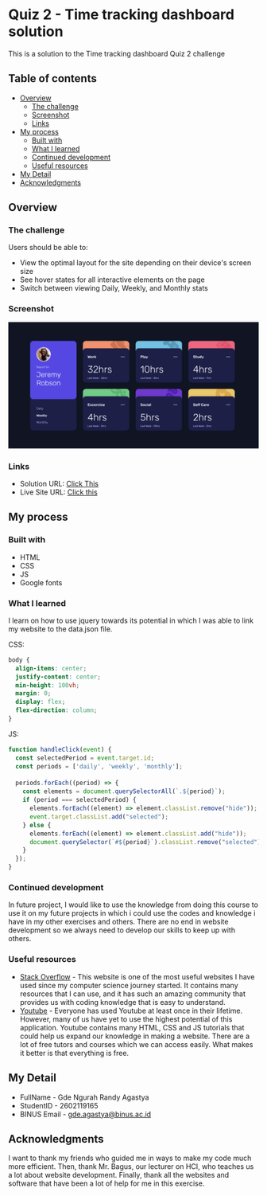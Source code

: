 # Quiz 2 - Time tracking dashboard solution

This is a solution to the Time tracking dashboard Quiz 2 challenge

## Table of contents

- [Overview](#overview)
  - [The challenge](#the-challenge)
  - [Screenshot](#screenshot)
  - [Links](#links)
- [My process](#my-process)
  - [Built with](#built-with)
  - [What I learned](#what-i-learned)
  - [Continued development](#continued-development)
  - [Useful resources](#useful-resources)
- [My Detail](#My-Detail)
- [Acknowledgments](#acknowledgments)

## Overview

### The challenge

Users should be able to:

- View the optimal layout for the site depending on their device's screen size
- See hover states for all interactive elements on the page
- Switch between viewing Daily, Weekly, and Monthly stats

### Screenshot

![](images/solution.png)



### Links

- Solution URL: [Click This](https://github.com/GuhD01/time-tracking-dashboard-main/tree/main)
- Live Site URL: [Click this](https://your-live-site-url.com)

## My process

### Built with

- HTML
- CSS
- JS
- Google fonts


### What I learned

I learn on how to use jquery towards its potential in which I was able to link my website to the data.json file.

CSS:
```css
body {
  align-items: center;
  justify-content: center;
  min-height: 100vh;
  margin: 0;
  display: flex;
  flex-direction: column;
}
```

JS:
```js
function handleClick(event) {
  const selectedPeriod = event.target.id;
  const periods = ['daily', 'weekly', 'monthly'];

  periods.forEach((period) => {
    const elements = document.querySelectorAll(`.${period}`);
    if (period === selectedPeriod) {
      elements.forEach((element) => element.classList.remove("hide"));
      event.target.classList.add("selected");
    } else {
      elements.forEach((element) => element.classList.add("hide"));
      document.querySelector(`#${period}`).classList.remove("selected");
    }
  });
}
```


### Continued development

In future project, I would like to use the knowledge from doing this course to use it on my future projects in which i could use the codes and knowledge i have in my other exercises and others. There are no end in website development so we always need to develop our skills to keep up with others.

### Useful resources

- [Stack Overflow](https://stackoverflow.com/) - This website is one of the most useful websites I have used since my computer science journey started. It contains many resources that I can use, and it has such an amazing community that provides us with coding knowledge that is easy to understand. 
- [Youtube](https://www.youtube.com/) - Everyone has used Youtube at least once in their lifetime. However, many of us have yet to use the highest potential of this application. Youtube contains many HTML, CSS and JS tutorials that could help us expand our knowledge in making a website. There are a lot of free tutors and courses which we can access easily. What makes it better is that everything is free.
## My Detail 

- FullName - Gde Ngurah Randy Agastya
- StudentID - 2602119165
- BINUS Email - gde.agastya@binus.ac.id

## Acknowledgments

I want to thank my friends who guided me in ways to make my code much more efficient. Then, thank Mr. Bagus, our lecturer on HCI, who teaches us a lot about website development. Finally, thank all the websites and software that have been a lot of help for me in this exercise.

